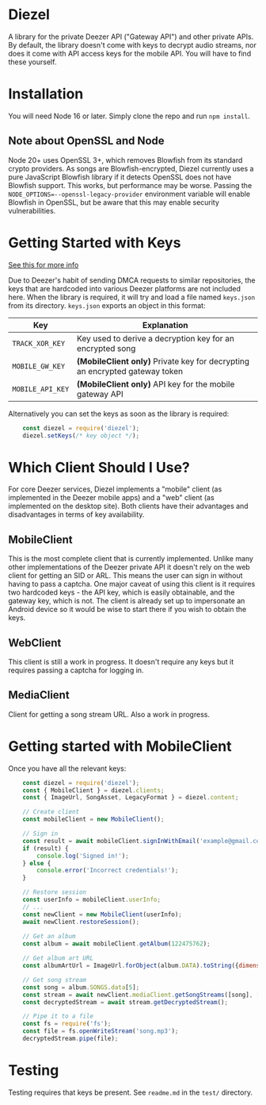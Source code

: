 # Diezel
A library for the private Deezer API ("Gateway API") and other private APIs. By default, the library doesn't come with keys to decrypt audio streams, nor does it come with API access keys for the mobile API. You will have to find these yourself.

# Installation
You will need Node 16 or later. Simply clone the repo and run `npm install`.

## Note about OpenSSL and Node
Node 20+ uses OpenSSL 3+, which removes Blowfish from its standard crypto providers. As songs are Blowfish-encrypted, Diezel currently uses a pure JavaScript Blowfish library if it detects OpenSSL does not have Blowfish support. This works, but performance may be worse. Passing the `NODE_OPTIONS=--openssl-legacy-provider` environment variable will enable Blowfish in OpenSSL, but be aware that this may enable security vulnerabilities.

# Getting Started with Keys
[See this for more info](https://gist.github.com/svbnet/b79b705a4c19d74896670c1ac7ad627e)

Due to Deezer's habit of sending DMCA requests to similar repositories, the keys that are hardcoded into various Deezer platforms are not included here.
When the library is required, it will try and load a file named `keys.json` from its directory. `keys.json` exports an object in this format:

| Key | Explanation |
| --- | --- |
| `TRACK_XOR_KEY` | Key used to derive a decryption key for an encrypted song |
| `MOBILE_GW_KEY` | **(MobileClient only)** Private key for decrypting an encrypted gateway token |
| `MOBILE_API_KEY` | **(MobileClient only)** API key for the mobile gateway API |

Alternatively you can set the keys as soon as the library is required:

```js
    const diezel = require('diezel');
    diezel.setKeys(/* key object */);
```

# Which Client Should I Use?
For core Deezer services, Diezel implements a "mobile" client (as implemented in the Deezer mobile apps) and a "web" client (as implemented on the desktop site). Both clients have their advantages and disadvantages in terms of key availability.

## MobileClient
This is the most complete client that is currently implemented. Unlike many other implementations of the Deezer private API it doesn't rely on the web client for getting an SID or ARL. This means the user can sign in without having to pass a captcha. One major caveat of using this client is it requires two hardcoded keys - the API key, which is easily obtainable, and the gateway key, which is not. The client is already set up to impersonate an Android device so it would be wise to start there if you wish to obtain the keys.

## WebClient
This client is still a work in progress. It doesn't require any keys but it requires passing a captcha for logging in.

## MediaClient
Client for getting a song stream URL. Also a work in progress.

# Getting started with MobileClient
Once you have all the relevant keys:

```js
    const diezel = require('diezel');
    const { MobileClient } = diezel.clients;
    const { ImageUrl, SongAsset, LegacyFormat } = diezel.content;

    // Create client
    const mobileClient = new MobileClient();

    // Sign in
    const result = await mobileClient.signInWithEmail('example@gmail.com', 'password')
    if (result) {
        console.log('Signed in!');
    } else {
        console.error('Incorrect credentials!');
    }

    // Restore session
    const userInfo = mobileClient.userInfo;
    // ...
    const newClient = new MobileClient(userInfo);
    await newClient.restoreSession();
    
    // Get an album
    const album = await mobileClient.getAlbum(122475762);

    // Get album art URL
    const albumArtUrl = ImageUrl.forObject(album.DATA).toString({dimensions: {width: 500, height: 500}});

    // Get song stream
    const song = album.SONGS.data[5];
    const stream = await newClient.mediaClient.getSongStreams([song], ['MP3_128']);
    const decryptedStream = await stream.getDecryptedStream();

    // Pipe it to a file
    const fs = require('fs');
    const file = fs.openWriteStream('song.mp3');
    decryptedStream.pipe(file);
```

# Testing
Testing requires that keys be present. See `readme.md` in the `test/` directory.


